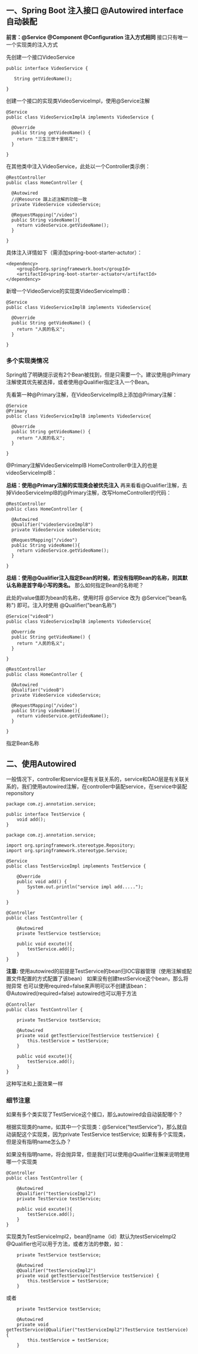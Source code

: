 ## 一、Spring Boot 注入接口 @Autowired interface 自动装配

**前言：@Service @Component @Configuration 注入方式相同**
接口只有唯一一个实现类的注入方式

先创建一个接口VideoService
```
public interface VideoService {

   String getVideoName();

}
```
创建一个接口的实现类VideoServiceImpl，使用@Service注解
```
@Service
public class VideoServiceImplA implements VideoService {

  @Override
  public String getVideoName() {
    return "三生三世十里桃花";
  }

}
```
在其他类中注入VideoService，此处以一个Controller类示例：

```
@RestController
public class HomeController {

  @Autowired
  //@Resource 跟上述注解的功能一致
  private VideoService videoService;

  @RequestMapping("/video")
  public String videoName(){
    return videoService.getVideoName();
  }

}
```


具体注入详情如下（需添加spring-boot-starter-actutor）：

```
<dependency>
	<groupId>org.springframework.boot</groupId>
	<artifactId>spring-boot-starter-actuator</artifactId>
</dependency>

```



新增一个VideoService的实现类VideoServiceImplB：
```
@Service
public class VideoServiceImplB implements VideoService{

  @Override
  public String getVideoName() {
    return "人民的名义";
  }

}
```


### 多个实现类情况

Spring给了明确提示说有2个Bean被找到，但是只需要一个。建议使用@Primary注解使其优先被选择，或者使用@Qualifier指定注入一个Bean。

先看第一种@Primary注解，在VideoServiceImplB上添加@Primary注解：
```
@Service
@Primary
public class VideoServiceImplB implements VideoService{

  @Override
  public String getVideoName() {
    return "人民的名义";
  }

}
```


@Primary注解VideoServiceImplB
HomeController中注入的也是videoServiceImplB：


**总结：使用@Primary注解的实现类会被优先注入**
再来看看@Qualifier注解，去掉VideoServiceImplB的@Primary注解，改写HomeController的代码：
```
@RestController
public class HomeController {

  @Autowired
  @Qualifier("videoServiceImplB")
  private VideoService videoService;

  @RequestMapping("/video")
  public String videoName(){
    return videoService.getVideoName();
  }

}
```

**总结：使用@Qualifier注入指定Bean的时候，若没有指明Bean的名称，则其默认名称是首字母小写的类名。**
那么如何指定Bean的名称呢？

此处的value值即为bean的名称，使用时将 @Service 改为 @Service("bean名称") 即可。注入时使用 @Qualifier("bean名称")
```
@Service("videoB")
public class VideoServiceImplB implements VideoService{

  @Override
  public String getVideoName() {
    return "人民的名义";
  }

}
```


```
@RestController
public class HomeController {

  @Autowired
  @Qualifier("videoB")
  private VideoService videoService;

  @RequestMapping("/video")
  public String videoName(){
    return videoService.getVideoName();
  }

}
```
指定Bean名称




## 二、使用Autowired

一般情况下，controller和service是有关联关系的，service和DAO层是有关联关系的，我们使用autowired注解，在controller中装配service，在service中装配reponsitory
```
package com.zj.annotation.service;

public interface TestService {
    void add();
}

```

```
package com.zj.annotation.service;

import org.springframework.stereotype.Repository;
import org.springframework.stereotype.Service;

@Service 
public class TestServiceImpl implements TestService {

    @Override
    public void add() {
        System.out.println("service impl add.....");
    }

}
```
```
@Controller
public class TestController {

    @Autowired
    private TestService testService;

    public void excute(){
        testService.add();
    }
}

```
**注意:** 使用autowired的前提是TestService的bean归IOC容器管理（使用注解或配置文件配置的方式配置了该bean）
如果没有创建testService这个bean，那么将抛异常
也可以使用required=false来声明可以不创建该bean：@Autowired(required=false)
autowired也可以用于方法

```
@Controller
public class TestController {

    private TestService testService;

    @Autowired
    private void getTestService(TestService testService) {
        this.testService = testService;
    }

    public void excute(){
        testService.add();
    }
}
```

这种写法和上面效果一样

### 细节注意

如果有多个类实现了TestService这个接口，那么autowired会自动装配哪个？

根据实现类的name，如其中一个实现类：@Service(“testService”)，那么就自动装配这个实现类，因为private TestService testService;
如果有多个实现类，但是没有指明name怎么办？

如果没有指明name，将会抛异常，但是我们可以使用@Qualifier注解来说明使用哪一个实现类

```
@Controller
public class TestController {

    @Autowired
    @Qualifier("testServiceImpl2")
    private TestService testService;

    public void excute(){
        testService.add();
    }
}
```

实现类为TestServiceImpl2，bean的name（id）默认为testServiceImpl2
@Qualifier也可以用于方法，或者方法的参数，如：

```
    private TestService testService;

    @Autowired
    @Qualifier("testServiceImpl2")
    private void getTestService(TestService testService) {
        this.testService = testService;
    }
```

或者

```
    private TestService testService;

    @Autowired
    private void getTestService(@Qualifier("testServiceImpl2")TestService testService) {
        this.testService = testService;
    }

```